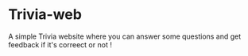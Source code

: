 # Trivia-web
A simple Trivia website where you can answer some questions and get feedback if it's correect or not !
